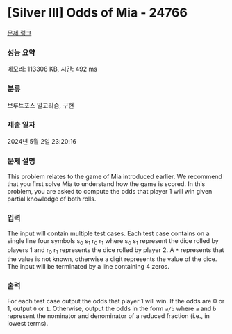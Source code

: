 # [Silver III] Odds of Mia - 24766 

[문제 링크](https://www.acmicpc.net/problem/24766) 

### 성능 요약

메모리: 113308 KB, 시간: 492 ms

### 분류

브루트포스 알고리즘, 구현

### 제출 일자

2024년 5월 2일 23:20:16

### 문제 설명

<p>This problem relates to the game of Mia introduced earlier. We recommend that you first solve Mia to understand how the game is scored. In this problem, you are asked to compute the odds that player 1 will win given partial knowledge of both rolls.</p>

### 입력 

 <p>The input will contain multiple test cases. Each test case contains on a single line four symbols s<sub>0</sub> s<sub>1</sub> r<sub>0</sub> r<sub>1</sub> where s<sub>0</sub> s<sub>1</sub> represent the dice rolled by players 1 and r<sub>0</sub> r<sub>1</sub> represents the dice rolled by player 2. A <code>*</code> represents that the value is not known, otherwise a digit represents the value of the dice. The input will be terminated by a line containing 4 zeros.</p>

### 출력 

 <p>For each test case output the odds that player 1 will win. If the odds are 0 or 1, output <code>0</code> or <code>1</code>. Otherwise, output the odds in the form <code>a/b</code> where <code>a</code> and <code>b</code> represent the nominator and denominator of a reduced fraction (i.e., in lowest terms).</p>

